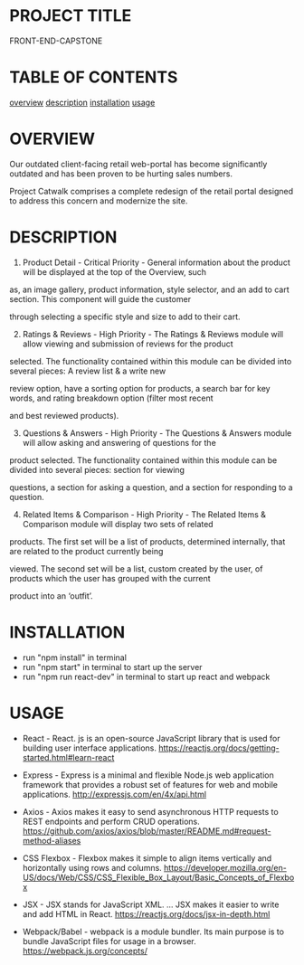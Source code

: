 # PROJECT TITLE

FRONT-END-CAPSTONE

# TABLE OF CONTENTS

[overview](#overview)
[description](#description)
[installation](#installation)
[usage](#usage)

# OVERVIEW

  Our outdated client-facing retail web-portal has become significantly outdated and has been proven to be hurting sales numbers.

  Project Catwalk comprises a complete redesign of the retail portal designed to address this concern and modernize the site.

# DESCRIPTION

  1. Product Detail - Critical Priority - General information about the product will be displayed at the top of the Overview, such

   as, an image gallery, product information, style selector, and an add to cart section. This component will guide the customer

   through selecting a specific style and size to add to their cart.


  2. Ratings & Reviews - High Priority - The Ratings & Reviews module will allow viewing and submission of reviews for the product

   selected.  The functionality contained within this module can be divided into several pieces: A review list & a write new

   review option, have a sorting option for products, a search bar for key words, and rating breakdown option (filter most recent

   and best reviewed products).


  3. Questions & Answers - High Priority - The Questions & Answers module will allow asking and answering of questions for the

  product selected.  The functionality contained within this module can be divided into several pieces: section for viewing

  questions, a section for asking a question, and a section for responding to a question.


  4. Related Items & Comparison - High Priority - The Related Items & Comparison module will display two sets of related

  products.  The first set will be a list of products, determined internally, that are related to the product currently being

  viewed.  The second set will be a list, custom created by the user, of products which the user has grouped with the current

  product into an ‘outfit’.

# INSTALLATION

   - run "npm install" in terminal
   - run "npm start" in terminal to start up the server
   - run "npm run react-dev" in terminal to start up react and webpack

# USAGE

  - React - React. js is an open-source JavaScript library that is used for building user interface applications.
    https://reactjs.org/docs/getting-started.html#learn-react

  - Express - Express is a minimal and flexible Node.js web application framework that provides a robust set of
              features for web and mobile applications.
    http://expressjs.com/en/4x/api.html

  - Axios -  Axios makes it easy to send asynchronous HTTP requests to REST endpoints and perform CRUD operations.
    https://github.com/axios/axios/blob/master/README.md#request-method-aliases

  - CSS Flexbox -  Flexbox makes it simple to align items vertically and horizontally using rows and columns.
    https://developer.mozilla.org/en-US/docs/Web/CSS/CSS_Flexible_Box_Layout/Basic_Concepts_of_Flexbox

  - JSX - JSX stands for JavaScript XML. ... JSX makes it easier to write and add HTML in React.
    https://reactjs.org/docs/jsx-in-depth.html

  - Webpack/Babel - webpack is a module bundler. Its main purpose is to bundle JavaScript files for usage in a browser.
    https://webpack.js.org/concepts/